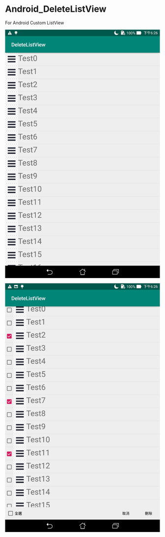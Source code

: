 # Android_DeleteListView
For Android Custom ListView


![alt tag](https://github.com/rhodonite/Android_DeleteListView/blob/master/ScreenShot/1.jpg)

![alt tag](https://github.com/rhodonite/Android_DeleteListView/blob/master/ScreenShot/2.jpg)
